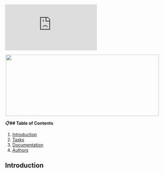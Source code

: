 ![animated banner](https://github.com/jGohan-cpu/holbertonschool-simple_shell/edit/master/README.md)
<p align="center">
  <img src="https://github.com/jGohan-cpu/holbertonschool-simple_shell/edit/master/README.md" width="500" height="200">
</p>


**:clipboard:## Table of Contents**
1. [Introduction](#introduction)
2. [Tasks](#tasks)
3. [Documentation](#documentation)
4. [Authors](#authors)

## Introduction

